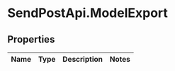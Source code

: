 # SendPostApi.ModelExport

## Properties
Name | Type | Description | Notes
------------ | ------------- | ------------- | -------------


